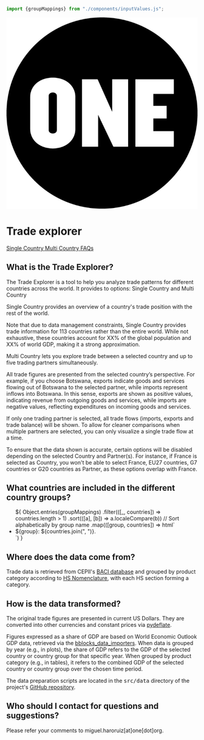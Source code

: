 ```js
import {groupMappings} from "./components/inputValues.js";
```

<div class="title-container">
    <div class="title-logo">
        <a href="https://data.one.org/" target="_blank">
            <img src="./ONE-logo-black.png" alt="A black circle with ONE written in white thick letters.">
        </a>
    </div>
    <h1 class="title-text">
        Trade explorer
    </h1>
</div>

<div class="header card">
    <a class="view-button" href="./">
        Single Country
    </a>
    <a class="view-button" href="./multi">
        Multi Country
    </a>
    <a class="view-button active" href="./faqs">
        FAQs
    </a>
</div>

<div class="card methodology">
    <h2 class="section-header">
        What is the Trade Explorer?
    </h2>
    <p class="base-text">
        The <span class="italic">Trade Explorer</span> is a tool to help you analyze trade patterns for different 
        countries across the world. It provides to options: <span class="italic">Single Country</span> and 
        <span class="italic">Multi Country</span>
    </p> 
    <p class="base-text">
        <span class="bold">Single Country</span> provides an overview of a country's trade position with the rest of 
        the world.
    </p> 
    <p class="base-text">
        Note that due to data management constraints, <span class='italic'>Single Country</span> provides trade 
        information for 113 countries rather than the entire world. While not exhaustive, these countries account for 
        XX% of the global population and XX% of world GDP, making it a strong approximation.
    </p>
    <p class="base-text">
        <span class="bold">Multi Country</span> lets you explore trade between a selected country and up to five trading 
        partners simultaneously. 
    </p>
    <p class="base-text">
        All trade figures are presented from the selected country’s perspective. For example, if you choose Botswana,
        exports indicate goods and services flowing out of Botswana to the selected partner, while imports represent
        inflows into Botswana. In this sense, exports are shown as positive values, indicating revenue from outgoing
        goods and services, while imports are negative values, reflecting expenditures on incoming goods and services.
    </p>
    <p class="base-text">
        If only one trading partner is selected, all trade flows (imports, exports and trade balance) will be shown. To
        allow for cleaner comparisons when multiple partners are selected, you can only visualize a single trade flow at
        a time.
    </p>
    <p class="base-text">
        To ensure that the data shown is accurate, certain options will be disabled depending on the selected 
        <span class="italic">Country</span> and <span class="italic">Partner(s)</span>. For instance, if France is 
        selected as <span class="italic">Country</span>, you won't be able to select France, EU27 countries, G7 
        countries or G20 countries as <span class="italic">Partner</span>, as these options overlap with France.
    </p>
    <h2 class="section-header">
        What countries are included in the different country groups?
    </h2>
    <ul class="group-list">
        ${
            Object.entries(groupMappings)
                .filter(([_, countries]) => countries.length > 1)
                .sort(([a], [b]) => a.localeCompare(b)) // Sort alphabetically by group name
                .map(([group, countries]) => html`<li><span class="group-name">${group}</span>: ${countries.join(", ")}.</li>`)
        }
    </ul>
    <h2 class="section-header">
        Where does the data come from?
    </h2>
    <p class="base-text">
        Trade data is retrieved from CEPII's
        <a href="https://cepii.fr/CEPII/en/bdd_modele/bdd_modele_item.asp?id=37">BACI database</a>
        and grouped by product category according to
        <a href="https://www.wcoomd.org/en/topics/nomenclature/instrument-and-tools/hs-nomenclature-2022-edition/hs-nomenclature-2022-edition.aspx">
            HS Nomenclature</a>,
        with each HS section forming a category.
    </p>
    <h2 class="section-header">
        How is the data transformed?
    </h2>
    <p class="base-text">
        The original trade figures are presented in current US Dollars. They are converted into other currencies and
        constant prices via
        <a href="https://github.com/jm-rivera/pydeflate">pydeflate</a>.
    </p>
    <p class="base-text">
        Figures expressed as a share of GDP are based on World Economic Outlook GDP data, retrieved via the
        <a href="https://github.com/ONEcampaign/bblocks_data_importers">bblocks_data_importers</a>.
        When data is grouped by year (e.g., in plots), the share of GDP refers to the GDP of the selected country or
        country
        group for that specific year. When grouped by product category (e.g., in tables), it refers to the combined
        GDP of the selected country or country group over the chosen time period.
    </p>
    <p class="base-text">
        The data preparation scripts are located in the <span style="font-family: monospace">src/data</span>
        directory of the project's <a href="https://github.com/ONEcampaign/trade_data_explorer"> GitHub
        repository</a>.
    </p>
    <h2 class="section-header">
        Who should I contact for questions and suggestions?
    </h2>
    <p class="base-text">
        Please refer your comments to miguel.haroruiz[at]one[dot]org.
    </p>
</div>

